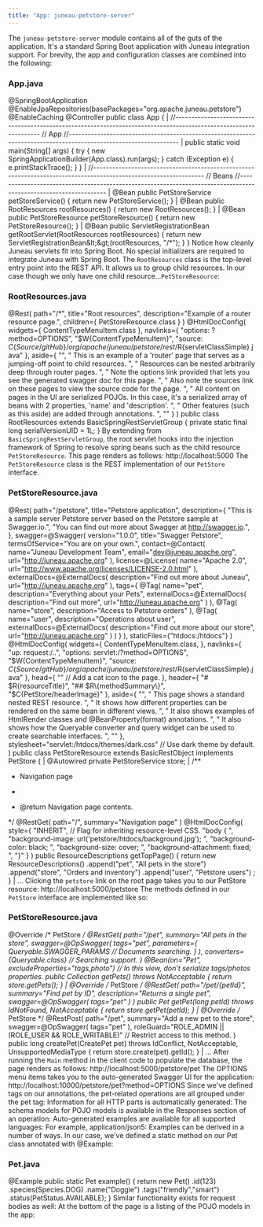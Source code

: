 ```yaml
---
title: "App: juneau-petstore-server"
---
```


The `juneau-petstore-server` module contains all of the guts of the application.
It's a standard Spring Boot application with Juneau integration support.
For brevity, the app and configuration classes are combined into the following:
### App.java

@SpringBootApplication @EnableJpaRepositories(basePackages="org.apache.juneau.petstore") @EnableCaching @Controller public class App \{ |		//----------------------------------------------------------------------------------------------------------------- // App //----------------------------------------------------------------------------------------------------------------- |		public static void main(String[] args) \{ try \{ new SpringApplicationBuilder(App.class).run(args); \} catch (Exception e) \{ e.printStackTrace(); \} \} |		//----------------------------------------------------------------------------------------------------------------- // Beans //----------------------------------------------------------------------------------------------------------------- |		@Bean public PetStoreService petStoreService() \{ return new PetStoreService(); \} |		@Bean public RootResources rootResources() \{ return new RootResources(); \} |		@Bean public PetStoreResource petStoreResource() \{ return new PetStoreResource(); \} |		@Bean public ServletRegistrationBean getRootServlet(RootResources rootResources) \{ return new ServletRegistrationBean\&lt;\&gt;(rootResources, "/*"); \} \} Notice how cleanly Juneau servlets fit into Spring Boot.
No special initializers are required to integrate Juneau with Spring Boot.
The `RootResources` class is the top-level entry point into the REST API.
It allows us to group child resources.
In our case though we only have one child resource...`PetStoreResource`:
### RootResources.java

@Rest( path="/*", title="Root resources", description="Example of a router resource page.", children=\{ PetStoreResource.class \} ) @HtmlDocConfig( widgets=\{ ContentTypeMenuItem.class \}, navlinks=\{ "options: ?method=OPTIONS", "$W\{ContentTypeMenuItem\}", "source: $C\{Source/gitHub\}/org/apache/juneau/petstore/rest/$R\{servletClassSimple\}.java" \}, aside=\{ "", " This is an example of a 'router' page that serves as a jumping-off point to child resources.
", " Resources can be nested arbitrarily deep through router pages.
", " Note the options link provided that lets you see the generated swagger doc for this page.
", " Also note the sources link on these pages to view the source code for the page.
", " All content on pages in the UI are serialized POJOs.
In this case, it's a serialized array of beans with 2 properties, 'name' and 'description'.
", " Other features (such as this aside) are added through annotations.
", "" \} ) public class RootResources extends BasicSpringRestServletGroup \{ private static final long serialVersionUID = 1L; \} By extending from `BasicSpringRestServletGroup`, the root servlet hooks into the injection framework of Spring to resolve spring beans such as the child resource `PetStoreResource`.
This page renders as follows: http://localhost:5000 The `PetStoreResource` class is the REST implementation of our `PetStore` interface.
### PetStoreResource.java

@Rest( path="/petstore", title="Petstore application", description=\{ "This is a sample server Petstore server based on the Petstore sample at Swagger.io.", "You can find out more about Swagger at http://swagger.io.", \}, swagger=@Swagger( version="1.0.0", title="Swagger Petstore", termsOfService="You are on your own.", contact=@Contact( name="Juneau Development Team", email="dev@juneau.apache.org", url="http://juneau.apache.org" ), license=@License( name="Apache 2.0", url="http://www.apache.org/licenses/LICENSE-2.0.html" ), externalDocs=@ExternalDocs( description="Find out more about Juneau", url="http://juneau.apache.org" ), tags=\{ @Tag( name="pet", description="Everything about your Pets", externalDocs=@ExternalDocs( description="Find out more", url="http://juneau.apache.org" ) ), @Tag( name="store", description="Access to Petstore orders" ), @Tag( name="user", description="Operations about user", externalDocs=@ExternalDocs( description="Find out more about our store", url="http://juneau.apache.org" ) ) \} ), staticFiles=\{"htdocs:/htdocs"\} ) @HtmlDocConfig( widgets=\{ ContentTypeMenuItem.class, \}, navlinks=\{ "up: request:/..", "options: servlet:/?method=OPTIONS", "$W\{ContentTypeMenuItem\}", "source: $C\{Source/gitHub\}/org/apache/juneau/petstore/rest/$R\{servletClassSimple\}.java" \}, head=\{ ""  // Add a cat icon to the page.
\}, header=\{ "# $R\{resourceTitle\}", "## $R\{methodSummary\}", "$C\{PetStore/headerImage\}" \}, aside=\{ "", " This page shows a standard nested REST resource.
", " It shows how different properties can be rendered on the same bean in different views.
", " It also shows examples of HtmlRender classes and @BeanProperty(format) annotations.
", " It also shows how the Queryable converter and query widget can be used to create searchable interfaces.
", "" \}, stylesheet="servlet:/htdocs/themes/dark.css"  // Use dark theme by default.
) public class PetStoreResource extends BasicRestObject implements PetStore \{ |		@Autowired private PetStoreService store; |		/**
* Navigation page

*
* @return Navigation page contents.

*/ @RestGet( path="/", summary="Navigation page" ) @HtmlDocConfig( style=\{ "INHERIT",  // Flag for inheriting resource-level CSS.
"body \{ ", "background-image: url('petstore/htdocs/background.jpg'); ", "background-color: black; ", "background-size: cover; ", "background-attachment: fixed; ", "\}" \} ) public ResourceDescriptions getTopPage() \{ return new ResourceDescriptions() .append("pet", "All pets in the store") .append("store", "Orders and inventory") .append("user", "Petstore users") ; \} |		...
Clicking the `petstore` link on the root page takes you to our PetStore resource: http://localhost:5000/petstore The methods defined in our `PetStore` interface are implemented like so:
### PetStoreResource.java

@Override /* PetStore */ @RestGet( path="/pet", summary="All pets in the store", swagger=@OpSwagger( tags="pet", parameters=\{ Queryable.SWAGGER_PARAMS  // Documents searching.
\} ), converters=\{Queryable.class\}  // Searching support.
) @Bean(on="Pet", excludeProperties="tags,photo")  // In this view, don't serialize tags/photos properties.
public Collection getPets() throws NotAcceptable \{ return store.getPets(); \} |	@Override /* PetStore */ @RestGet( path="/pet/\{petId\}", summary="Find pet by ID", description="Returns a single pet", swagger=@OpSwagger( tags="pet" ) ) public Pet getPet(long petId) throws IdNotFound, NotAcceptable \{ return store.getPet(petId); \} |	@Override /* PetStore */ @RestPost( path="/pet", summary="Add a new pet to the store", swagger=@OpSwagger( tags="pet" ), roleGuard="ROLE_ADMIN || (ROLE_USER && ROLE_WRITABLE)"  // Restrict access to this method.
) public long createPet(CreatePet pet) throws IdConflict, NotAcceptable, UnsupportedMediaType \{ return store.create(pet).getId(); \} |	...
After running the `Main` method in the client code to populate the database, the page renders as follows: http://localhost:5000/petstore/pet The OPTIONS menu items takes you to the auto-generated Swagger UI for the application: http://localhost:10000/petstore/pet?method=OPTIONS Since we've defined tags on our annotations, the pet-related operations are all grouped under the pet tag: Information for all HTTP parts is automatically generated: The schema models for POJO models is available in the Responses section of an operation: Auto-generated examples are available for all supported languages: For example, application/json5: Examples can be derived in a number of ways.
In our case, we've defined a static method on our Pet class annotated with @Example:
### Pet.java

@Example public static Pet example() \{ return new Pet() .id(123) .species(Species.DOG) .name("Doggie") .tags("friendly","smart") .status(PetStatus.AVAILABLE); \} Similar functionality exists for request bodies as well: At the bottom of the page is a listing of the POJO models in the app:
